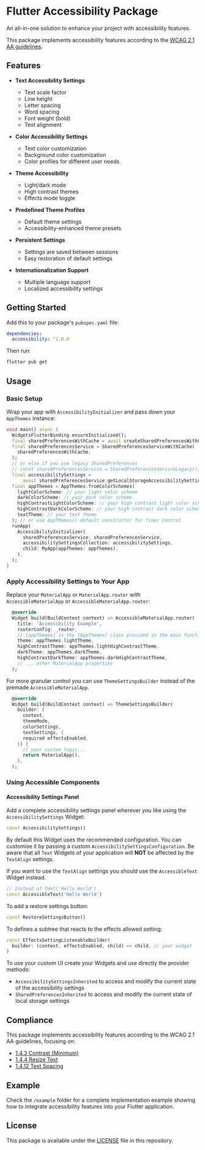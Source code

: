 # Flutter Accessibility Package

An all-in-one solution to enhance your project with accessibility features.

This package implements accessibility features according to the [WCAG 2.1 AA guidelines](https://www.w3.org/TR/WCAG21/).

## Features

- **Text Accessibility Settings**
  - Text scale factor
  - Line height
  - Letter spacing
  - Word spacing
  - Font weight (bold)
  - Text alignment

- **Color Accessibility Settings**
  - Text color customization
  - Background color customization
  - Color profiles for different user needs

- **Theme Accessibility**
  - Light/dark mode
  - High contrast themes
  - Effects mode toggle

- **Predefined Theme Profiles**
  - Default theme settings
  - Accessibility-enhanced theme presets

- **Persistent Settings**
  - Settings are saved between sessions
  - Easy restoration of default settings

- **Internationalization Support**
  - Multiple language support
  - Localized accessibility settings

## Getting Started

Add this to your package's `pubspec.yaml` file:

```yaml
dependencies:
  accessibility: ^1.0.0
```

Then run:

```bash
flutter pub get
```

## Usage

### Basic Setup

Wrap your app with `AccessibilityInitializer` and pass down your `AppThemes` instance:

```dart
void main() async {
  WidgetsFlutterBinding.ensureInitialized();
  final sharedPreferencesWithCache = await createSharedPreferencesWithCache();
  final sharedPreferencesService = SharedPreferencesServiceWithCache(
    sharedPreferencesWithCache,
  );
  // or else if you use legacy SharedPreferences
  // const sharedPreferencesService = SharedPreferencesServiceLegacy();
  final accessibilitySettings =
      await sharedPreferencesService.getLocalStorageAccessibilitySettings();
  final appThemes = AppThemes.fromColorSchemes(
    lightColorScheme: // your light color scheme
    darkColorScheme: // your dark color scheme
    highContrastLightColorScheme: // your high contrast light color scheme
    highContrastDarkColorScheme: // your high contrast dark color scheme
    textTheme: // your text theme
  ); // or use AppThemes() default constructor for finer control
  runApp(
    AccessibilityInitializer(
      sharedPreferencesService: sharedPreferencesService,
      accessibilitySettingsCollection: accessibilitySettings,
      child: MyApp(appThemes: appThemes),
    ),
  );
}
```

### Apply Accessibility Settings to Your App

Replace your `MaterialApp` or `MaterialApp.router` with `AccessibleMaterialApp` or `AccessibleMaterialApp.router`:

```dart
  @override
  Widget build(BuildContext context) => AccessibleMaterialApp.router(
    title: 'Accessibility Example',
    routerConfig: _router,
    // [appThemes] is the [AppThemes] class provided in the main function
    theme: appThemes.lightTheme,
    highContrastTheme: appThemes.lightHighContrastTheme,
    darkTheme: appThemes.darkTheme,
    highContrastDarkTheme: appThemes.darkHighContrastTheme,
    // ... other MaterialApp properties
  );
```

For more granular control you can use `ThemeSettingsBuilder` instead of the premade `AccessibleMaterialApp`.

```dart
  @override
  Widget build(BuildContext context) => ThemeSettingsBuilder(
    builder: (
      context,
      themeMode,
      colorSettings,
      textSettings, {
      required effectsEnabled,
    }) {
      // your custom logic...
      return MaterialApp(),
    },
  );
```

### Using Accessible Components

#### Accessibility Settings Panel

Add a complete accessibility settings panel wherever you like using the `AccessibilitySettings` Widget:

```dart
const AccessibilitySettings()
```

By default this Widget uses the recommended configuration.
You can customise it by passing a custom `AccessibilitySettingsConfiguration`.
Be aware that all `Text` Widgets of your application will **NOT** be affected by the `TextAlign` settings.

If you want to use the `TextAlign` settings you should use the `AccessibleText` Widget instead.

```dart
// Instead of Text('Hello World')
const AccessibleText('Hello World')
```

To add a restore settings button:

```dart
const RestoreSettingsButton()
```

To defines a subtree that reacts to the effects allowed setting:

```dart
const EffectsSettingListenableBuilder(
  builder: (context, effectsEnabled, child) => child, // your widget
)
```

To use your custom UI create your Widgets and use directly the provider methods:

- `AccessibilitySettingsInherited` to access and modify the current state of the accessibility settings
- `SharedPreferencesInherited` to access and modify the current state of local storage settings

## Compliance

This package implements accessibility features according to the WCAG 2.1 AA guidelines, focusing on:

- [1.4.3 Contrast (Minimum)](https://www.w3.org/TR/WCAG21/#contrast-minimum)
- [1.4.4 Resize Text](https://www.w3.org/TR/WCAG21/#resize-text)
- [1.4.12 Text Spacing](https://www.w3.org/TR/WCAG21/#text-spacing)

## Example

Check the `/example` folder for a complete implementation example showing how to integrate accessibility features into your Flutter application.

## License

This package is available under the [LICENSE](LICENSE) file in this repository.
